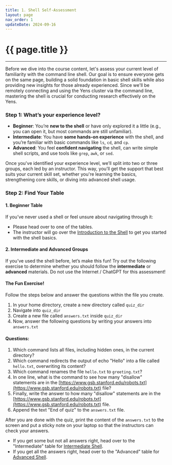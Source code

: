 ```yaml
---
title: 1. Shell Self-Assessment 
layout: page
nav_order: 1
updateDate: 2024-09-16
---
```


# {{ page.title }}
---

Before we dive into the course content, let's assess your current level of familiarity with the command line shell. Our goal is to ensure everyone gets on the same page, building a solid foundation in basic shell skills while also providing new insights for those already experienced. Since we'll be remotely connecting and using the Yens cluster via the command line, mastering the shell is crucial for conducting research effectively on the Yens. 


### Step 1: What’s your experience level?

- **Beginner**: You’re **new to the shell** or have only explored it a little (e.g., you can open it, but most commands are still unfamiliar).
- **Intermediate**: You have **some hands-on experience** with the shell, and you’re familiar with basic commands like `ls`, `cd`, and `cp`.
- **Advanced**: You feel **confident navigating** the shell, can write simple shell scripts, and use tools like `grep`, `awk`, or `sed`.

Once you've identified your experience level, we’ll split into two or three groups, each led by an instructor. This way, you’ll get the support that best suits your current skill set, whether you're learning the basics, strengthening core skills, or diving into advanced shell usage.

### Step 2: Find Your Table

#### 1. **Beginner Table**
If you’ve never used a shell or feel unsure about navigating through it:
- Please head over to one of the tables. 
- The instructor will go over the [Introduction to the Shell](beginner_shell/1_introduction.md) to get you started with the shell basics.

#### 2. **Intermediate and Advanced Groups**
If you’ve used the shell before, let’s make this fun! Try out the following exercise to determine whether you should follow the **intermediate** or **advanced** materials. Do not use the Internet / ChatGPT for this assessment!

#### The Fun Exercise!

Follow the steps below and answer the questions within the file you create.

1. In your home directory, create a new directory called `quiz_dir`
2. Navigate into `quiz_dir`
3. Create a new file called `answers.txt` inside `quiz_dir`
4. Now, answer the following questions by writing your answers into `answers.txt`


#### Questions:

1. Which command lists all files, including hidden ones, in the current directory?
2. Which command redirects the output of echo "Hello" into a file called `hello.txt`, overwriting its content?
3. Which command renames the file `hello.txt` to `greeting.txt`?
4. In one line, what is the command to see how many "disallow" statements are in the [https://www.gsb.stanford.edu/robots.txt](https://www.gsb.stanford.edu/robots.txt) file?
5. Finally, write the answer to how many "disallow" statements are in the [https://www.gsb.stanford.edu/robots.txt](https://www.gsb.stanford.edu/robots.txt) file.
6. Append the text "End of quiz" to the `answers.txt` file.


After you are done with the quiz, print the content of the `answers.txt` to the screen and put a sticky note on your laptop so that the instructors can check your answers. 

- If you get some but not all answers right, head over to the "Intermediate" table for [Intermediate Shell](intermediate_shell/intermediate_shell.md). 
- If you get all the answers right, head over to the "Advanced" table for [Advanced Shell](advanced_shell/advanced_shell.md). 
